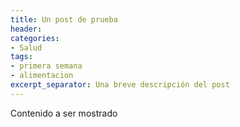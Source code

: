 ```yaml
---
title: Un post de prueba
header:
categories:
- Salud
tags:
- primera semana
- alimentacion
excerpt_separator: Una breve descripción del post
---
```

Contenido a ser mostrado
